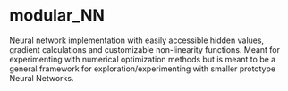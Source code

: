 # modular_NN
Neural network implementation with easily accessible hidden values, gradient calculations and customizable non-linearity functions. Meant for experimenting with numerical optimization methods but is meant to be a general framework for exploration/experimenting with smaller prototype Neural Networks. 

